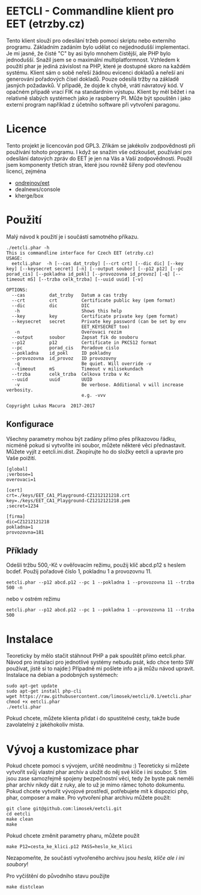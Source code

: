 
# EETCLI - Commandline klient pro EET (etrzby.cz)

Tento klient slouží pro odesílání tržeb pomocí skriptu nebo externího programu. Základním zadáním bylo udělat co nejjednodušší implementaci. 
Je mi jasné, že čisté "C" by asi bylo mnohem čistější, ale PHP bylo jednodušší. 
Snažil jsem se o maximální multiplatformnost. Vzhledem k použití phar je jediná závislost na PHP, které je dostupné skoro na každém systému.
Klient sám o sobě neřeší žádnou evicenci dokladů a neřeší ani generování pořadových čísel dokladů. Pouze odesílá tržby na základě jasných požadavků.
V případě, že dojde k chybě, vrátí návratový kód. V opačném případě vrací FIK na standardním výstupu.
Klient by měl běžet i na relativně slabých systémech jako je raspberry PI. Může být spouštěn i jako externí program například z účetního software při vytvoření paragonu.

# Licence

Tento projekt je licencován pod GPL3. Zříkám se jakékoliv zodpovědnosti při používání tohoto programu.
I když se snažím vše odzkoušet, používání pro odesílání datových zpráv do EET je jen na Vás a Vaší zodpovědnosti.
Použil jsem komponenty třetích stran, které jsou rovněž šířeny pod otevřenou licencí, zejména
* [ondrejnov/eet](https://github.com/ondrejnov/eet)
* dealnews/console
* kherge/box

# Použití
Malý návod k použití je i součástí samotného příkazu.
```
./eetcli.phar -h
This is commandline interface for Czech EET (etrzby.cz)
USAGE:
  eetcli.phar  -h [--cas dat_trzby] [--crt crt] [--dic dic] [--key key] [--keysecret secret] [-n] [--output soubor] [--p12 p12] [--pc porad_cis] [--pokladna id_pokl] [--provozovna id_provoz] [-q] [--timeout mS] [--trzba celk_trzba] [--uuid uuid] [-v]

OPTIONS:
  --cas         dat_trzby   Datum a cas trzby
  --crt         crt         Certificate public key (pem format)
  --dic         dic         DIC
   -h                       Shows this help
  --key         key         Certificate private key (pem format)
  --keysecret   secret      Private key password (can be set by env
                            EET_KEYSECRET too)
   -n                       Overovaci rezim
  --output      soubor      Zapsat fik do souboru 
  --p12         p12         Certificate in PKCS12 format
  --pc          porad_cis   Poradove cislo
  --pokladna    id_pokl     ID pokladny
  --provozovna  id_provoz   ID provozovny
   -q                       Be quiet. Will override -v
  --timeout     mS          Timeout v milisekundach
  --trzba       celk_trzba  Celkova trzba v Kc
  --uuid        uuid        UUID
   -v                       Be verbose. Additional v will increase verbosity.
                            e.g. -vvv

Copyright Lukas Macura  2017-2017
```

## Konfigurace
Všechny parametry mohou být zadány přímo přes příkazovou řádku, nicméně pokud si vytvoříte ini soubor, můžete některé věci přednastavit.
Můžete vyjít z eetcli.ini.dist. Zkopírujte ho do složky eetcli a upravte pro Vaše poižití.
```
[global]
;verbose=1
overovaci=1

[cert]
crt=./keys/EET_CA1_Playground-CZ1212121218.crt
key=./keys/EET_CA1_Playground-CZ1212121218.pem
;secret=1234

[firma]
dic=CZ1212121218
pokladna=1
provozovna=181
```

## Příklady
Odešli tržbu 500,-Kč v ověřovacím režimu, použij klíč abcd.p12 s heslem bcdef. Použij pořadové číslo 1, pokladnu 1 a provozovnu 11.
```
eetcli.phar --p12 abcd.p12 --pc 1 --pokladna 1 --provozovna 11 --trzba 500 -n
```
nebo v ostrém režimu
```
eetcli.phar --p12 abcd.p12 --pc 1 --pokladna 1 --provozovna 11 --trzba 500
```

# Instalace

Teoreticky by mělo stačit stáhnout PHP a pak spouštět přímo eetcli.phar. Návod pro instalaci pro jednotlivé systémy nebudu psát, kdo chce tento SW používat, jistě si to najde:)
Případně mi pošlete info a já můžu návod upravit.
Instalace na debian a podobných systémech:

```
sudo apt-get update
sudo apt-get install php-cli
wget https://raw.githubusercontent.com/limosek/eetcli/0.1/eetcli.phar
chmod +x eetcli.phar
./eetcli.phar
```
Pokud chcete, můžete klienta přidat i do spustitelné cesty, takže bude zavolatelný z jakéhokoliv místa. 

# Vývoj a kustomizace phar

Pokud chcete pomoci s vývojem, určitě neodmítnu :) 
Teoreticky si můžete vytvořit svůj vlastní phar archív a uložit do něj své klíče i ini soubor.
S tím jsou zase samozřejmě spojeny bezpečnostní věci, tedy že byste pak neměli phar archív nikdy dát z ruky, ale to už je mimo rámec tohoto dokumentu.
Pokud chcete vytvořit vývojové prostředí, potřebujete mít k dispozici php, phar, composer a make. Pro vytvoření phar archivu můžete použít:
```
git clone git@github.com:limosek/eetcli.git
cd eetcli
make clean
make
```

Pokud chcete změnit parametry pharu, můžete použít 
```
make P12=cesta_ke_klici.p12 PASS=heslo_ke_klici 
```
Nezapomeňte, že součástí vytvořeného archivu jsou  *hesla, klíče ale i ini soubory*!

Pro vyčištění do původního stavu použijte
```
make distclean
```




